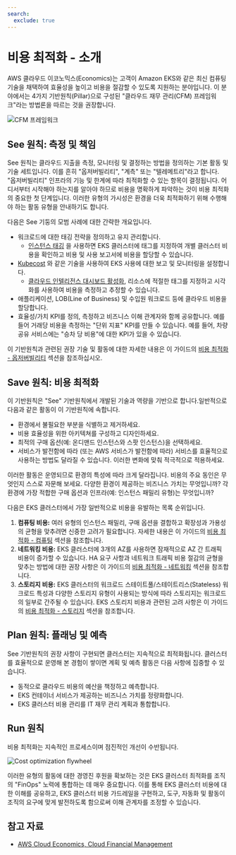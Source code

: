 ```yaml
---
search:
  exclude: true
---
```



# 비용 최적화 - 소개
AWS 클라우드 이코노믹스(Economics)는 고객이 Amazon EKS와 같은 최신 컴퓨팅 기술을 채택하여 효율성을 높이고 비용을 절감할 수 있도록 지원하는 분야입니다. 이 분야에서는 4가지 기반원칙(Pillar)으로 구성된 "클라우드 재무 관리(CFM) 프레임워크"라는 방법론을 따르는 것을 권장합니다. 

![CFM 프레임워크](../images/cfm_framework.png)

## See 원칙: 측정 및 책임
See 원칙는 클라우드 지출을 측정, 모니터링 및 결정하는 방법을 정의하는 기본 활동 및 기술 세트입니다. 이를 흔히 "옵저버빌리티", "계측" 또는 "텔레메트리"라고 합니다. "옵저버빌리티" 인프라의 기능 및 한계에 따라 최적화할 수 있는 항목이 결정됩니다. 어디서부터 시작해야 하는지를 알아야 하므로 비용을 명확하게 파악하는 것이 비용 최적화의 중요한 첫 단계입니다. 이러한 유형의 가시성은 환경을 더욱 최적화하기 위해 수행해야 하는 활동 유형을 안내하기도 합니다.  

다음은 See 기둥의 모범 사례에 대한 간략한 개요입니다.

* 워크로드에 대한 태깅 전략을 정의하고 유지 관리합니다. 
    * [인스턴스 태깅](https://docs.aws.amazon.com/eks/latest/userguide/eks-using-tags.html#tag-resources-for-billing) 을 사용하면 EKS 클러스터에 태그를 지정하여 개별 클러스터 비용을 확인하고 비용 및 사용 보고서에 비용을 할당할 수 있습니다. 
* [Kubecost](https://docs.kubecost.com/install-and-configure/install/provider-installations/aws-eks-cost-monitoring) 와 같은 기술을 사용하여 EKS 사용에 대한 보고 및 모니터링을 설정합니다. 
    * [클라우드 인텔리전스 대시보드 활성화](https://wellarchitectedlabs.com/cost/200_labs/200_enterprise_dashboards/), 리소스에 적절한 태그를 지정하고 시각화를 사용하여 비용을 측정하고 추정할 수 있습니다.
* 애플리케이션, LOB(Line of Business) 및 수입원 워크로드 등에 클라우드 비용을 할당합니다.
* 효율성/가치 KPI를 정의, 측정하고 비즈니스 이해 관계자와 함께 공유합니다. 예를 들어 거래당 비용을 측정하는 "단위 지표" KPI를 만들 수 있습니다. 예를 들어, 차량 공유 서비스에는 "승차 당 비용"에 대한 KPI가 있을 수 있습니다.  

이 기반원칙과 관련된 권장 기술 및 활동에 대한 자세한 내용은 이 가이드의 [비용 최적화 - 옵저버빌리티](./cost_opt_observability.md) 섹션을 참조하십시오. 

## Save 원칙: 비용 최적화

이 기반원칙은 "See" 기반원칙에서 개발된 기술과 역량을 기반으로 합니다.일반적으로 다음과 같은 활동이 이 기반원칙에 속합니다. 

* 환경에서 불필요한 부분을 식별하고 제거하세요. 
* 비용 효율성을 위한 아키텍쳐를 구성하고 디자인하세요.
* 최적의 구매 옵션(예: 온디맨드 인스턴스와 스팟 인스턴스)을 선택하세요.
* 서비스가 발전함에 따라 (또는 AWS 서비스가 발전함에 따라) 서비스를 효율적으로 사용하는 방법도 달라질 수 있습니다. 이러한 변화에 맞춰 적극적으로 적용하세요. 

이러한 활동은 운영되므로 환경의 특성에 따라 크게 달라집니다. 비용의 주요 동인은 무엇인지 스스로 자문해 보세요. 다양한 환경이 제공하는 비즈니스 가치는 무엇입니까? 각 환경에 가장 적합한 구매 옵션과 인프라(예: 인스턴스 패밀리 유형)는 무엇입니까?  

다음은 EKS 클러스터에서 가장 일반적으로 비용을 유발하는 목록 순위입니다.

1. **컴퓨팅 비용:** 여러 유형의 인스턴스 패밀리, 구매 옵션을 결합하고 확장성과 가용성의 균형을 맞추려면 신중한 고려가 필요합니다. 자세한 내용은 이 가이드의 [비용 최적화 - 컴퓨팅](./cost_opt_compute.md) 섹션을 참조합니다. 
2. **네트워킹 비용:** EKS 클러스터에 3개의 AZ를 사용하면 잠재적으로 AZ 간 트래픽 비용이 증가할 수 있습니다. HA 요구 사항과 네트워크 트래픽 비용 절감의 균형을 맞추는 방법에 대한 권장 사항은 이 가이드의 [비용 최적화 - 네트워킹](./cost_opt_networking.md) 섹션을 참조합니다.
3. **스토리지 비용:** EKS 클러스터의 워크로드 스테이트풀/스테이트리스(Stateless) 워크로드 특성과 다양한 스토리지 유형이 사용되는 방식에 따라 스토리지는 워크로드의 일부로 간주될 수 있습니다. EKS 스토리지 비용과 관련된 고려 사항은 이 가이드의 [비용 최적화 - 스토리지](./cost_opt_storage.md) 섹션을 참조합니다.

## Plan 원칙: 플래닝 및 예측

See 기반원칙의 권장 사항이 구현되면 클러스터는 지속적으로 최적화됩니다. 클러스터를 효율적으로 운영해 본 경험이 쌓이면 계획 및 예측 활동은 다음 사항에 집중할 수 있습니다.

* 동적으로 클라우드 비용의 예산을 책정하고 예측합니다. 
* EKS 컨테이너 서비스가 제공하는 비즈니스 가치를 정량화합니다.
* EKS 클러스터 비용 관리를 IT 재무 관리 계획과 통합합니다.

## Run 원칙 

비용 최적화는 지속적인 프로세스이며 점진적인 개선이 수반됩니다. 

![Cost optimization flywheel](../images/flywheel.png)

이러한 유형의 활동에 대한 경영진 후원을 확보하는 것은 EKS 클러스터 최적화를 조직의 "FinOps" 노력에 통합하는 데 매우 중요합니다. 이를 통해 EKS 클러스터 비용에 대한 이해를 공유하고, EKS 클러스터 비용 가드레일을 구현하고, 도구, 자동화 및 활동이 조직의 요구에 맞게 발전하도록 함으로써 이해 관계자를 조정할 수 있습니다. 


## 참고 자료
* [AWS Cloud Economics, Cloud Financial Management](https://aws.amazon.com/aws-cost-management/)


